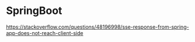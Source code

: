 # SpringBoot

https://stackoverflow.com/questions/48196998/sse-response-from-spring-app-does-not-reach-client-side
